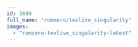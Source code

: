 ```yaml
---
id: 3099
full_name: "romxero/texlive_singularity"
images: 
  - "romxero-texlive_singularity-latest"
---
```

